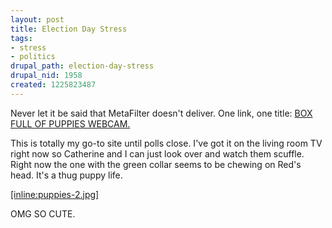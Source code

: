 ```yaml
--- 
layout: post
title: Election Day Stress
tags: 
- stress
- politics
drupal_path: election-day-stress
drupal_nid: 1958
created: 1225823487
---
```

Never let it be said that MetaFilter doesn't deliver. One link, one title: <a href="http://www.metafilter.com/76238/Live-webcam-of-a-box-full-of-puppies">BOX FULL OF PUPPIES WEBCAM.</a>



This is totally my go-to site until polls close. I've got it on the living room TV right now so Catherine and I can just look over and watch them scuffle. Right now the one with the green collar seems to be chewing on Red's head. It's a thug puppy life.



<a href="http://is.gd/5atM">[inline:puppies-2.jpg]</a>



OMG SO CUTE.
